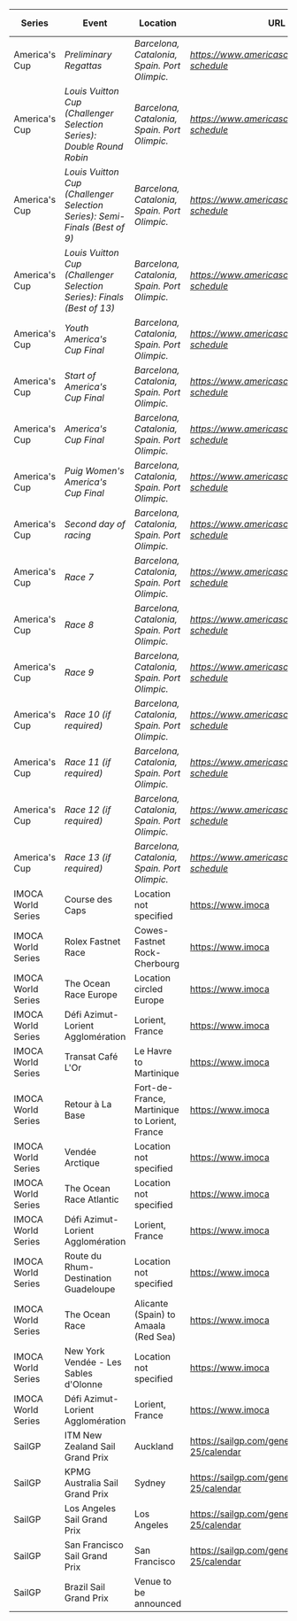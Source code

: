 | Series | Event | Location | URL | Start Date | End Date |
|---|---|---|---|---|---|
| America's Cup | *Preliminary Regattas* | *Barcelona, Catalonia, Spain. Port Olimpic.* | *https://www.americascup.com/en/ac37-schedule* | *2024-08-22* | *2024-08-25* |
| America's Cup | *Louis Vuitton Cup (Challenger Selection Series): Double Round Robin* | *Barcelona, Catalonia, Spain. Port Olimpic.* | *https://www.americascup.com/en/ac37-schedule* | *2024-08-29* | *2024-09-08* |
| America's Cup | *Louis Vuitton Cup (Challenger Selection Series): Semi-Finals (Best of 9)* | *Barcelona, Catalonia, Spain. Port Olimpic.* | *https://www.americascup.com/en/ac37-schedule* | *2024-09-14* | *2024-09-19* |
| America's Cup | *Louis Vuitton Cup (Challenger Selection Series): Finals (Best of 13)* | *Barcelona, Catalonia, Spain. Port Olimpic.* | *https://www.americascup.com/en/ac37-schedule* | *2024-09-26* | *2024-10-07* |
| America's Cup | *Youth America's Cup Final* | *Barcelona, Catalonia, Spain. Port Olimpic.* | *https://www.americascup.com/en/ac37-schedule* | *2024-09-26* | *2024-09-26* |
| America's Cup | *Start of America's Cup Final* | *Barcelona, Catalonia, Spain. Port Olimpic.* | *https://www.americascup.com/en/ac37-schedule* | *2024-10-12* | *2024-10-12* |
| America's Cup | *America's Cup Final* | *Barcelona, Catalonia, Spain. Port Olimpic.* | *https://www.americascup.com/en/ac37-schedule* | *2024-10-12* | *2024-10-20* |
| America's Cup | *Puig Women's America's Cup Final* | *Barcelona, Catalonia, Spain. Port Olimpic.* | *https://www.americascup.com/en/ac37-schedule* | *2024-10-13* | *2024-10-13* |
| America's Cup | *Second day of racing* | *Barcelona, Catalonia, Spain. Port Olimpic.* | *https://www.americascup.com/en/ac37-schedule* | *2024-10-13* | *2024-10-13* |
| America's Cup | *Race 7* | *Barcelona, Catalonia, Spain. Port Olimpic.* | *https://www.americascup.com/en/ac37-schedule* | *2024-10-18* | *2024-10-18* |
| America's Cup | *Race 8* | *Barcelona, Catalonia, Spain. Port Olimpic.* | *https://www.americascup.com/en/ac37-schedule* | *2024-10-18* | *2024-10-18* |
| America's Cup | *Race 9* | *Barcelona, Catalonia, Spain. Port Olimpic.* | *https://www.americascup.com/en/ac37-schedule* | *2024-10-19* | *2024-10-19* |
| America's Cup | *Race 10 (if required)* | *Barcelona, Catalonia, Spain. Port Olimpic.* | *https://www.americascup.com/en/ac37-schedule* | *2024-10-19* | *2024-10-19* |
| America's Cup | *Race 11 (if required)* | *Barcelona, Catalonia, Spain. Port Olimpic.* | *https://www.americascup.com/en/ac37-schedule* | *2024-10-20* | *2024-10-20* |
| America's Cup | *Race 12 (if required)* | *Barcelona, Catalonia, Spain. Port Olimpic.* | *https://www.americascup.com/en/ac37-schedule* | *2024-10-20* | *2024-10-20* |
| America's Cup | *Race 13 (if required)* | *Barcelona, Catalonia, Spain. Port Olimpic.* | *https://www.americascup.com/en/ac37-schedule* | *2024-10-21* | *2024-10-21* |
| IMOCA World Series | Course des Caps | Location not specified | https://www.imoca | 2025-06 | 2025-06 |
| IMOCA World Series | Rolex Fastnet Race | Cowes-Fastnet Rock-Cherbourg | https://www.imoca | 2025-07 | 2025-07 |
| IMOCA World Series | The Ocean Race Europe | Location circled Europe | https://www.imoca | 2025-08 | 2025-08 |
| IMOCA World Series | Défi Azimut-Lorient Agglomération | Lorient, France | https://www.imoca | 2025-09 | 2025-09 |
| IMOCA World Series | Transat Café L'Or | Le Havre to Martinique | https://www.imoca | 2025-10-26 | 2025-10-26 |
| IMOCA World Series | Retour à La Base | Fort-de-France, Martinique to Lorient, France | https://www.imoca |  |  |
| IMOCA World Series | Vendée Arctique | Location not specified | https://www.imoca | 2026-06 | 2026-06 |
| IMOCA World Series | The Ocean Race Atlantic | Location not specified | https://www.imoca | 2026-08 | 2026-09 |
| IMOCA World Series | Défi Azimut-Lorient Agglomération | Lorient, France | https://www.imoca | 2026-09 | 2026-09 |
| IMOCA World Series | Route du Rhum-Destination Guadeloupe | Location not specified | https://www.imoca | 2026-11 | 2026-11 |
| IMOCA World Series | The Ocean Race | Alicante (Spain) to Amaala (Red Sea) | https://www.imoca | 2027-01 | 2027-01 |
| IMOCA World Series | New York Vendée - Les Sables d'Olonne | Location not specified | https://www.imoca | 2027 | 2027 |
| IMOCA World Series | Défi Azimut-Lorient Agglomération | Lorient, France | https://www.imoca | 2027-09 | 2027-09 |
| SailGP | ITM New Zealand Sail Grand Prix | Auckland | https://sailgp.com/general/24-25/calendar | 2025-01-18 | 2025-01-19 |
| SailGP | KPMG Australia Sail Grand Prix | Sydney | https://sailgp.com/general/24-25/calendar | 2025-02-08 | 2025-02-09 |
| SailGP | Los Angeles Sail Grand Prix | Los Angeles | https://sailgp.com/general/24-25/calendar | 2025-03-15 | 2025-03-16 |
| SailGP | San Francisco Sail Grand Prix | San Francisco | https://sailgp.com/general/24-25/calendar | 2025-03-22 | 2025-03-23 |
| SailGP | Brazil Sail Grand Prix | Venue to be announced |